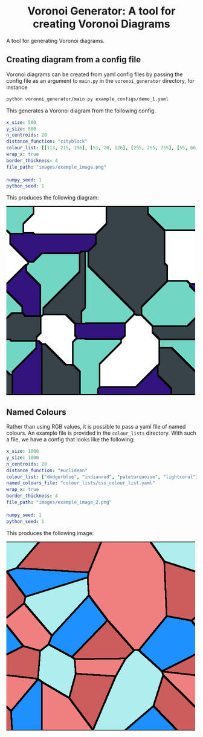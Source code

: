 <h1 align="center">
    Voronoi Generator: A tool for creating Voronoi Diagrams
</h1>

A tool for generating Voronoi diagrams.

## Creating diagram from a config file

Voronoi diagrams can be created from yaml config files by passing the config file as an argument to `main.py` in the `voronoi_generator` directory, for instance

```bash
python voronoi_generator/main.py example_configs/demo_1.yaml
```

This generates a Voronoi diagram from the following config.

```yaml
x_size: 500
y_size: 500
n_centroids: 20
distance_function: "cityblock"
colour_list: [[113, 215, 196], [51, 20, 126], [255, 255, 255], [55, 66, 73]]
wrap_x: true
border_thickness: 4
file_path: "images/example_image.png"

numpy_seed: 1
python_seed: 1
```

This produces the following diagram:

![diagram 1](images/example_image.png "Example Image 1")

## Named Colours

Rather than using RGB values, it is possible to pass a yaml file of named colours.
An example file is provided in the `colour_lists` directory. With such a file, we have
a config that looks like the following:

```yaml
x_size: 1000
y_size: 1000
n_centroids: 20
distance_function: "euclidean"
colour_list: ["dodgerblue", "indianred", "paleturquoise", "lightcoral"]
named_colours_file: "colour_lists/css_colour_list.yaml"
wrap_x: true
border_thickness: 4
file_path: "images/example_image_2.png"

numpy_seed: 1
python_seed: 1
```

This produces the following image:

![diagram 2](images/example_image_2.png "Example Image 2")

